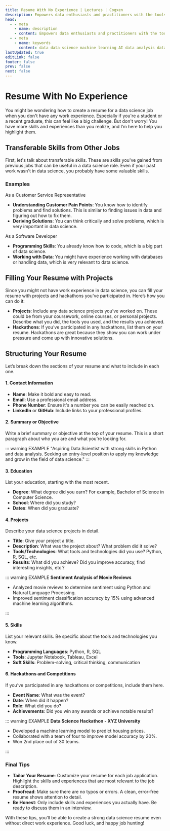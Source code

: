 ```yaml
---
title: Resume With No Experience | Lectures | Cogxen
description: Empowers data enthusiasts and practitioners with the tools and knowledge to unlock the potential of data.
head:
  - - meta
    - name: description
    - content: Empowers data enthusiasts and practitioners with the tools and knowledge to unlock the potential of data.
  - - meta
    - name: keywords
      content: data data science machine learning AI data analysis data-driven data enthusiasts data practitioners
lastUpdated: true
editLink: false
footer: false
prev: false
next: false
---
```


# Resume With No Experience

You might be wondering how to create a resume for a data science job when you don't have any work experience. Especially if you're a student or a recent graduate, this can feel like a big challenge. But don't worry! You have more skills and experiences than you realize, and I’m here to help you highlight them.

## Transferable Skills from Other Jobs

First, let's talk about transferable skills. These are skills you've gained from previous jobs that can be useful in a data science role. Even if your past work wasn't in data science, you probably have some valuable skills.

### Examples

As a Customer Service Representative

- **Understanding Customer Pain Points**: You know how to identify problems and find solutions. This is similar to finding issues in data and figuring out how to fix them.
- **Deriving Solutions**: You can think critically and solve problems, which is very important in data science.

As a Software Developer

- **Programming Skills**: You already know how to code, which is a big part of data science.
- **Working with Data**: You might have experience working with databases or handling data, which is very relevant to data science.

## Filling Your Resume with Projects

Since you might not have work experience in data science, you can fill your resume with projects and hackathons you've participated in. Here’s how you can do it:

- **Projects**: Include any data science projects you’ve worked on. These could be from your coursework, online courses, or personal projects. Describe what you did, the tools you used, and the results you achieved.
- **Hackathons**: If you’ve participated in any hackathons, list them on your resume. Hackathons are great because they show you can work under pressure and come up with innovative solutions.

## Structuring Your Resume

Let’s break down the sections of your resume and what to include in each one.

#### 1. Contact Information

- **Name**: Make it bold and easy to read.
- **Email**: Use a professional email address.
- **Phone Number**: Ensure it's a number you can be easily reached on.
- **LinkedIn** or **GitHub**: Include links to your professional profiles.

#### 2. Summary or Objective

Write a brief summary or objective at the top of your resume. This is a short paragraph about who you are and what you're looking for.

::: warning EXAMPLE
"Aspiring Data Scientist with strong skills in Python and data analysis. Seeking an entry-level position to apply my knowledge and grow in the field of data science."
:::

#### 3. Education

List your education, starting with the most recent.

- **Degree**: What degree did you earn? For example, Bachelor of Science in Computer Science.
- **School**: Where did you study?
- **Dates**: When did you graduate?

#### 4. Projects

Describe your data science projects in detail.

- **Title**: Give your project a title.
- **Description**: What was the project about? What problem did it solve?
- **Tools/Technologies**: What tools and technologies did you use? Python, R, SQL, etc.
- **Results**: What did you achieve? Did you improve accuracy, find interesting insights, etc.?

::: warning EXAMPLE
**Sentiment Analysis of Movie Reviews**

- Analyzed movie reviews to determine sentiment using Python and Natural Language Processing.
- Improved sentiment classification accuracy by 15% using advanced machine learning algorithms.

:::

#### 5. Skills

List your relevant skills. Be specific about the tools and technologies you know.

- **Programming Languages**: Python, R, SQL
- **Tools**: Jupyter Notebook, Tableau, Excel
- **Soft Skills**: Problem-solving, critical thinking, communication

#### 6. Hackathons and Competitions

If you’ve participated in any hackathons or competitions, include them here.

- **Event Name**: What was the event?
- **Date**: When did it happen?
- **Role**: What did you do?
- **Achievements**: Did you win any awards or achieve notable results?

::: warning EXAMPLE
**Data Science Hackathon - XYZ University**

- Developed a machine learning model to predict housing prices.
- Collaborated with a team of four to improve model accuracy by 20%.
- Won 2nd place out of 30 teams.

:::

### Final Tips

- **Tailor Your Resume**: Customize your resume for each job application. Highlight the skills and experiences that are most relevant to the job description.
- **Proofread**: Make sure there are no typos or errors. A clean, error-free resume shows attention to detail.
- **Be Honest**: Only include skills and experiences you actually have. Be ready to discuss them in an interview.

With these tips, you’ll be able to create a strong data science resume even without direct work experience. Good luck, and happy job hunting!
